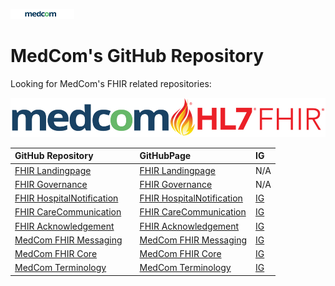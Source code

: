 ![medcom_logo](https://github.com/medcomdk/.github/blob/6b9682ef913d17cd381d7f1394091916c4a9affb/profile/medcom_logo_2015_avatar.png "MedCom")

# MedCom's GitHub Repository

Looking for MedCom's FHIR related repositories:

![medcomfhirlogo](https://github.com/medcomdk/.github/blob/main/profile/MedCom%2BHL7%20FHIR_4_1.png "MedCom FHIR")

|GitHub Repository||GitHubPage|IG|
|:---|:---|:---|:---|
| [FHIR Landingpage](https://github.com/medcomdk/MedComLandingPage)|| [FHIR Landingpage](https://medcomdk.github.io/MedComLandingPage/)| N/A |
| [FHIR Governance](https://github.com/medcomdk/MedCom-FHIR-Communication)|| [FHIR Governance](https://medcomdk.github.io/MedCom-FHIR-Communication)| N/A |
| [FHIR HospitalNotification](https://github.com/medcomdk/dk-medcom-hospitalnotification)|| [FHIR HospitalNotification](https://medcomdk.github.io/dk-medcom-hospitalnotification/)|[IG](https://build.fhir.org/ig/medcomdk/dk-medcom-hospitalnotification/)|
| [FHIR CareCommunication](https://github.com/medcomdk/dk-medcom-carecommunication)|| [FHIR CareCommunication](https://medcomdk.github.io/dk-medcom-carecommunication/)|[IG](https://build.fhir.org/ig/medcomdk/dk-medcom-carecommunication/)|
| [FHIR Acknowledgement](https://github.com/medcomdk/dk-medcom-acknowledgement)|| [FHIR Acknowledgement](https://medcomdk.github.io/dk-medcom-acknowledgement/)|[IG](https://build.fhir.org/ig/medcomdk/dk-medcom-acknowledgement/)|
| [MedCom FHIR Messaging](https://github.com/medcomdk/dk-medcom-messaging)|| [MedCom FHIR Messaging](https://medcomdk.github.io/dk-medcom-messaging/)|[IG](https://build.fhir.org/ig/medcomdk/dk-medcom-messaging/)|
| [MedCom FHIR Core](https://github.com/medcomdk/dk-medcom-core)|| [MedCom FHIR Core](https://medcomdk.github.io/dk-medcom-core/)|[IG](https://build.fhir.org/ig/medcomdk/dk-medcom-core/)|
| [MedCom Terminology](https://github.com/medcomdk/dk-medcom-terminology)|| [MedCom Terminology](https://medcomdk.github.io/dk-medcom-terminology/)|[IG](https://build.fhir.org/ig/medcomdk/dk-medcom-terminology/)|
